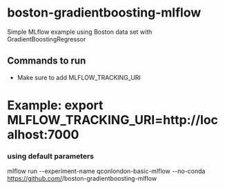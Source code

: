 # boston-gradientboosting-mlflow
Simple MLflow example using Boston data set with GradientBoostingRegressor

## Commands to run
* Make sure to add MLFLOW_TRACKING_URI
# Example: export MLFLOW_TRACKING_URI=http://localhost:7000

### using default parameters
mlflow run --experiment-name qconlondon-basic-mlflow  --no-conda https://github.com/<user-id>/boston-gradientboosting-mlflow 
